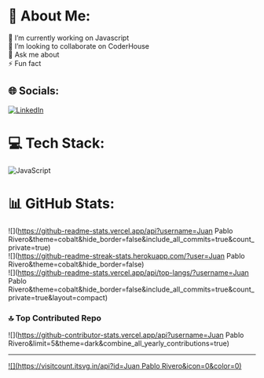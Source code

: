# 💫 About Me:
🔭 I’m currently working on Javascript<br>👯 I’m looking to collaborate on CoderHouse<br>💬 Ask me about<br>⚡ Fun fact


## 🌐 Socials:
[![LinkedIn](https://img.shields.io/badge/LinkedIn-%230077B5.svg?logo=linkedin&logoColor=white)](https://linkedin.com/in/https://www.linkedin.com/in/juanriveroalbornoz/) 

# 💻 Tech Stack:
![JavaScript](https://img.shields.io/badge/javascript-%23323330.svg?style=for-the-badge&logo=javascript&logoColor=%23F7DF1E)
# 📊 GitHub Stats:
![](https://github-readme-stats.vercel.app/api?username=Juan Pablo Rivero&theme=cobalt&hide_border=false&include_all_commits=true&count_private=true)<br/>
![](https://github-readme-streak-stats.herokuapp.com/?user=Juan Pablo Rivero&theme=cobalt&hide_border=false)<br/>
![](https://github-readme-stats.vercel.app/api/top-langs/?username=Juan Pablo Rivero&theme=cobalt&hide_border=false&include_all_commits=true&count_private=true&layout=compact)

### 🔝 Top Contributed Repo
![](https://github-contributor-stats.vercel.app/api?username=Juan Pablo Rivero&limit=5&theme=dark&combine_all_yearly_contributions=true)

---
[![](https://visitcount.itsvg.in/api?id=Juan Pablo Rivero&icon=0&color=0)](https://visitcount.itsvg.in)

<!-- Proudly created with GPRM ( https://gprm.itsvg.in ) -->
